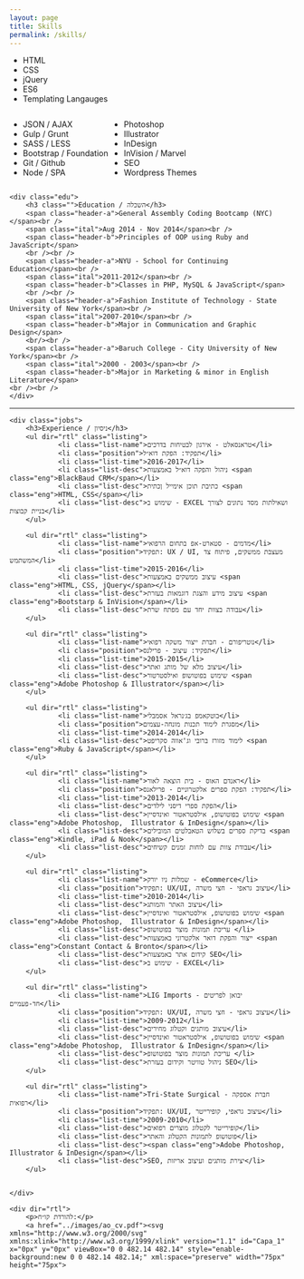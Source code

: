 ```yaml
---
layout: page
title: Skills
permalink: /skills/
---
```

<div class="flex-list">
	<section class="flex-wraps">
		<ul class="flex-col">
			<li>HTML</li>
			<li>CSS</li>
			<li>jQuery</li>
			<li>ES6</li>
			<li>Templating Langauges</li>
		</ul>
		<ul style="display: inline-flex;flex-direction: column;justify-content:space-around;">
			<li>JSON / AJAX</li>
			<li>Gulp / Grunt</li>
			<li>SASS / LESS</li>
			<li>Bootstrap / Foundation</li>
			<li>Git / Github</li>
			<li>Node / SPA</li>
		</ul>
		<ul class="" style="display: inline-flex;flex-direction: column;justify-content:space-around;">
			<li>Photoshop</li>
			<li>Illustrator</li>
			<li>InDesign</li>
			<li>InVision / Marvel</li>
			<li>SEO</li>
			<li>Wordpress Themes</li>
		</ul>
	</section>

	<div class="edu">
		<h3 class="">Education / השכלה</h3>
		<span class="header-a">General Assembly Coding Bootcamp (NYC)</span><br />
		<span class="ital">Aug 2014 - Nov 2014</span><br />
		<span class="header-b">Principles of OOP using Ruby and JavaScript</span>
		<br /><br />
		<span class="header-a">NYU - School for Continuing Education</span><br />
		<span class="ital">2011-2012</span><br />
		<span class="header-b">Classes in PHP, MySQL & JavaScript</span>
		<br /><br />
		<span class="header-a">Fashion Institute of Technology - State University of New York</span><br />
		<span class="ital">2007-2010</span><br />
		<span class="header-b">Major in Communication and Graphic Design</span>
		<br/><br />
		<span class="header-a">Baruch College - City University of New York</span><br />
		<span class="ital">2000 - 2003</span><br />
		<span class="header-b">Major in Marketing & minor in English Literature</span>
	<br /><br />
	</div>
<hr class="divv" />
		  

	<div class="jobs">
		<h3>Experience / ניסיון</h3>
		<ul dir="rtl" class="listing">
		  		<li class="list-name">טראנסאלט - אירגון לבטיחות בדרכים</li>
		  		<li class="position">תפקיד: הפקת דוא״ל</li>
		  		<li class="list-time">2016-2017</li>
		  		<li class="list-desc">ניהול והפקה דוא״ל באמצעות <span class="eng">BlackBaud CRM</span></li>
		  		<li class="list-desc">כתיבת תוכן אימייל ןכתית <span class="eng">HTML, CSS</span></li>
		  		<li class="list-desc">שימוש ב - EXCEL ושאילתות מסד נתונים לצורך בניית קבוצות</li>
		</ul>

		<ul dir="rtl" class="listing">
		  		<li class="list-name">מדמים - סטארט-אפ בתחום הרפואי</li>
		  		<li class="position">תפקיד: UX / UI, מעצבת ממשקים, פיתוח צד המשתמש</li>
		  		<li class="list-time">2015-2016</li>
		  		<li class="list-desc">עיצוב ממשקים באמצעות <span class="eng">HTML, CSS, jQuery</span></li>
		  		<li class="list-desc">עיצוב מידע והצגת דוגמאות בעזרת <span class="eng">Bootstarp & InVision</span></li>
		  		<li class="list-desc">עבודה בצוות יחד עם מפתח שרת</li>
		</ul>

		<ul dir="rtl" class="listing">
		  		<li class="list-name">נוטריפורם - חברת ייצור משקה רפואי</li>
		  		<li class="position">תפקיד: עיצוב - פרילנס</li>
		  		<li class="list-time">2015-2015</li>
		  		<li class="list-desc">עיצוב מלא של מותג ואתר</li>
		  		<li class="list-desc">שימוש בפוטושופ ואילסטרטור <span class="eng">Adobe Photoshop & Illustrator</span></li>
		</ul>

		<ul dir="rtl" class="listing">
		  		<li class="list-name">בוטקאמפ בג׳נראל אסמבלי</li>
		  		<li class="position">מסגרת לימוד תכנות מונחה-עצמים</li>
		  		<li class="list-time">2014-2014</li>
		  		<li class="list-desc">לימוד מזורז ברובי וג'אווה סקריפט <span class="eng">Ruby & JavaScript</span></li>
		</ul>

		<ul dir="rtl" class="listing">
		  		<li class="list-name">ראנדם האוס - בית הוצאה לאור</li>
		  		<li class="position">תפקיד: הפקת ספרים אלקטרוניים - פרילאנס</li>
		  		<li class="list-time">2013-2014</li>
		  		<li class="list-desc">הפקת ספרי דיסני לילדים</li>
		  		<li class="list-desc">שימוש בפוטושופ, אילסטראטור ואינדסיין <span class="eng">Adobe Photoshop,  Illustrator & InDesign</span></li>
		  		<li class="list-desc">בדיקת ספרים בשלוש הטאבלטים המובילים <span class="eng">Kindle, iPad & Nook</span></li>
		  		<li class="list-desc">עבודת צוות עם לוחות זמנים קשיחים</li>
		</ul>

		<ul dir="rtl" class="listing">
		  		<li class="list-name">שמלות ניו יורק - eCommerce</li>
		  		<li class="position">תפקיד: UX/UI, עיצוב גראפי - חצי משרה</li>
		  		<li class="list-time">2010-2014</li>
		  		<li class="list-desc">עיצוב האתר והמותג</li>
		  		<li class="list-desc">שימוש בפוטושופ, אילסטראטור ואינדסיין <span class="eng">Adobe Photoshop,  Illustrator & InDesign</span></li>
		  		<li class="list-desc">עריכת תמונות מוצר בפוטושופ </li>
		  		<li class="list-desc">ייצור והפקת דואר אלקטרוני באמצעות <span class="eng">Constant Contact & Bronto</span></li>
		  		<li class="list-desc">קידום אתר באמצעות SEO</li>
		  		<li class="list-desc">שימוש ב - EXCEL</li>
		</ul>

		<ul dir="rtl" class="listing">
		  		<li class="list-name">LIG Imports - יבואן לפריטים חד-פעמיים</li>
		  		<li class="position">תפקיד: UX/UI, עיצוב גראפי - חצי משרה</li>
		  		<li class="list-time">2009-2012</li>
		  		<li class="list-desc">עיצוב מותגים וקטלוג מחירים</li>
		  		<li class="list-desc">שימוש בפוטושופ, אילסטראטור ואינדסיין <span class="eng">Adobe Photoshop,  Illustrator & InDesign</span></li>
		  		<li class="list-desc">עריכת תמונות מוצר בפוטושופ </li>
		  		<li class="list-desc">ניהול טוויטר וקידום בעזרת SEO</li>
		</ul>

		<ul dir="rtl" class="listing">
		  		<li class="list-name">Tri-State Surgical - חברת אספקה רפואית</li>
		  		<li class="position">תפקיד: UX/UI, עיצוב גראפי, קופירייטר</li>
		  		<li class="list-time">2009-2010</li>
		  		<li class="list-desc">קופירייטר לקטלוג מוצרים רפואים</li>
		  		<li class="list-desc">פוטושופ לתמונות הקטלוג והאתר</li>
		  		<li class="list-desc"><span class="eng">Adobe Photoshop,  Illustrator & InDesign</span></li>
		  		<li class="list-desc">SEO, יצירת מותגים ועיצוב אריזות</li>
		</ul>


	</div>

	<div dir="rtl">
		<p>להורדת קו״ח:</p>
		<a href="../images/ao_cv.pdf"><svg xmlns="http://www.w3.org/2000/svg" xmlns:xlink="http://www.w3.org/1999/xlink" version="1.1" id="Capa_1" x="0px" y="0px" viewBox="0 0 482.14 482.14" style="enable-background:new 0 0 482.14 482.14;" xml:space="preserve" width="75px" height="75px">
<g>
	<path d="M142.024,310.194c0-8.007-5.556-12.782-15.359-12.782c-4.003,0-6.714,0.395-8.132,0.773v25.69   c1.679,0.378,3.743,0.504,6.588,0.504C135.57,324.379,142.024,319.1,142.024,310.194z" fill="#3cdea5"/>
	<path d="M202.709,297.681c-4.39,0-7.227,0.379-8.905,0.772v56.896c1.679,0.394,4.39,0.394,6.841,0.394   c17.809,0.126,29.424-9.677,29.424-30.449C230.195,307.231,219.611,297.681,202.709,297.681z" fill="#3cdea5"/>
	<path d="M315.458,0H121.811c-28.29,0-51.315,23.041-51.315,51.315v189.754h-5.012c-11.418,0-20.678,9.251-20.678,20.679v125.404   c0,11.427,9.259,20.677,20.678,20.677h5.012v22.995c0,28.305,23.025,51.315,51.315,51.315h264.223   c28.272,0,51.3-23.011,51.3-51.315V121.449L315.458,0z M99.053,284.379c6.06-1.024,14.578-1.796,26.579-1.796   c12.128,0,20.772,2.315,26.58,6.965c5.548,4.382,9.292,11.615,9.292,20.127c0,8.51-2.837,15.745-7.999,20.646   c-6.714,6.32-16.643,9.157-28.258,9.157c-2.585,0-4.902-0.128-6.714-0.379v31.096H99.053V284.379z M386.034,450.713H121.811   c-10.954,0-19.874-8.92-19.874-19.889v-22.995h246.31c11.42,0,20.679-9.25,20.679-20.677V261.748   c0-11.428-9.259-20.679-20.679-20.679h-246.31V51.315c0-10.938,8.921-19.858,19.874-19.858l181.89-0.19v67.233   c0,19.638,15.934,35.587,35.587,35.587l65.862-0.189l0.741,296.925C405.891,441.793,396.987,450.713,386.034,450.713z    M174.065,369.801v-85.422c7.225-1.15,16.642-1.796,26.58-1.796c16.516,0,27.226,2.963,35.618,9.282   c9.031,6.714,14.704,17.416,14.704,32.781c0,16.643-6.06,28.133-14.453,35.224c-9.157,7.612-23.096,11.222-40.125,11.222   C186.191,371.092,178.966,370.446,174.065,369.801z M314.892,319.226v15.996h-31.23v34.973h-19.74v-86.966h53.16v16.122h-33.42   v19.875H314.892z" fill="#3cdea5"/>
</g>
<g>
</g>
<g>
</g>
<g>
</g>
<g>
</g>
<g>
</g>
<g>
</g>
<g>
</g>
<g>
</g>
<g>
</g>
<g>
</g>
<g>
</g>
<g>
</g>
<g>
</g>
<g>
</g>
<g>
</g>
</svg>
</a>
	</div>


</div>

	
